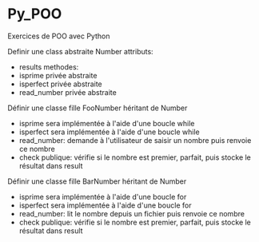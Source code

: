 # Py_POO
Exercices de POO avec Python

Definir une class abstraite Number
attributs:
- results
methodes:
- isprime privée abstraite
- isperfect privée abstraite
- read_number privée abstraite

Définir une classe fille FooNumber héritant de Number
- isprime sera implémentée à l'aide d'une boucle while
- isperfect sera implémentée à l'aide d'une boucle while
- read_number: demande à l'utilisateur de saisir un nombre puis renvoie ce nombre
- check publique: vérifie si le nombre est premier, parfait, puis stocke le résultat dans result

Définir une classe fille BarNumber héritant de Number
- isprime sera implémentée à l'aide d'une boucle for
- isperfect sera implémentée à l'aide d'une boucle for
- read_number: lit le nombre depuis un fichier puis renvoie ce nombre
- check publique: vérifie si le nombre est premier, parfait, puis stocke le résultat dans result
